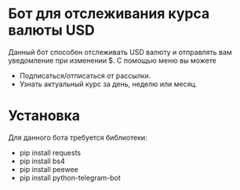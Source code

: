 # Бот для отслеживания курса валюты USD
Данный бот способен отслеживать USD валюту и отправлять вам уведомление при изменении $.
С помощью меню вы можете
 * Подписаться/отписаться от рассылки.
 * Узнать актуальный курс за день, неделю или месяц.

# Установка
Для данного бота требуется библиотеки:
+ pip install requests
+ pip install bs4
+ pip install peewee
+ pip install python-telegram-bot

